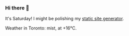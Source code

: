 ### Hi there :wave:

It's Saturday! I might be polishing my [static site generator](https://github.com/bewuethr/pandoc-bash-blog).

Weather in Toronto: mist, at +16°C.
